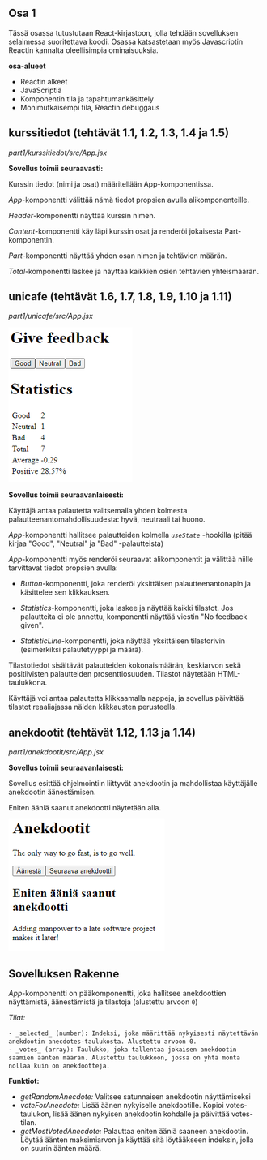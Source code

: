 ## Osa 1

Tässä osassa tutustutaan React-kirjastoon, jolla tehdään sovelluksen selaimessa suoritettava koodi. Osassa katsastetaan myös Javascriptin Reactin kannalta oleellisimpia ominaisuuksia.

**osa-alueet**
* Reactin alkeet 
* JavaScriptiä 
* Komponentin tila ja tapahtumankäsittely
* Monimutkaisempi tila, Reactin debuggaus


## kurssitiedot (tehtävät 1.1, 1.2, 1.3, 1.4 ja 1.5)

_part1/kurssitiedot/src/App.jsx_

**Sovellus toimii seuraavasti:**

Kurssin tiedot (nimi ja osat) määritellään App-komponentissa.

_App_-komponentti välittää nämä tiedot propsien avulla alikomponenteille.

_Header_-komponentti näyttää kurssin nimen.

_Content_-komponentti käy läpi kurssin osat ja renderöi jokaisesta Part-komponentin.

_Part_-komponentti näyttää yhden osan nimen ja tehtävien määrän.

_Total_-komponentti laskee ja näyttää kaikkien osien tehtävien yhteismäärän.

## unicafe (tehtävät 1.6, 1.7, 1.8, 1.9, 1.10 ja 1.11)

_part1/unicafe/src/App.jsx_

![Palaute-sovellus](image.png)


**Sovellus toimii seuraavanlaisesti:**

Käyttäjä antaa palautetta valitsemalla yhden kolmesta palautteenantomahdollisuudesta: hyvä, neutraali tai huono.


_App_-komponentti hallitsee palautteiden kolmella _`useState`_ -hookilla (pitää kirjaa "Good", "Neutral" ja "Bad" -palautteista)
    
_App_-komponentti myös renderöi seuraavat alikomponentit ja välittää niille tarvittavat tiedot propsien avulla:

  - _Button_-komponentti, joka renderöi yksittäisen palautteenantonapin ja käsittelee sen klikkauksen.

  - _Statistics_-komponentti, joka laskee ja näyttää kaikki tilastot. Jos palautteita ei ole annettu, komponentti näyttää viestin "No feedback given".

  - _StatisticLine_-komponentti, joka näyttää yksittäisen tilastorivin (esimerkiksi palautetyyppi ja määrä).

Tilastotiedot sisältävät palautteiden kokonaismäärän, keskiarvon sekä positiivisten palautteiden prosenttiosuuden. Tilastot näytetään HTML-taulukkona.

Käyttäjä voi antaa palautetta klikkaamalla nappeja, ja sovellus päivittää tilastot reaaliajassa näiden klikkausten perusteella.

## anekdootit (tehtävät 1.12, 1.13 ja 1.14)

_part1/anekdootit/src/App.jsx_

**Sovellus toimii seuraavanlaisesti:**

Sovellus esittää ohjelmointiin liittyvät anekdootin ja mahdollistaa käyttäjälle anekdootin äänestämisen. 

Eniten ääniä saanut anekdootti näytetään alla. 

![äänestyskone](image-1.png)

## Sovelluksen Rakenne

_App_-komponentti on pääkomponentti, joka hallitsee anekdoottien näyttämistä, äänestämistä ja tilastoja (alustettu arvoon `0`)

  _Tilat:_

    - _selected_ (number): Indeksi, joka määrittää nykyisesti näytettävän anekdootin anecdotes-taulukosta. Alustettu arvoon 0.
    - _votes_ (array): Taulukko, joka tallentaa jokaisen anekdootin saamien äänten määrän. Alustettu taulukkoon, jossa on yhtä monta nollaa kuin on anekdootteja.

**Funktiot:**

- _getRandomAnecdote:_ Valitsee satunnaisen anekdootin näyttämiseksi
- _voteForAnecdote:_ Lisää äänen nykyiselle anekdootille. Kopioi votes-taulukon, lisää äänen nykyisen anekdootin kohdalle ja päivittää votes-tilan.
- _getMostVotedAnecdote:_ Palauttaa eniten ääniä saaneen anekdootin. Löytää äänten maksimiarvon ja käyttää sitä löytääkseen indeksin, jolla on suurin äänten määrä.
